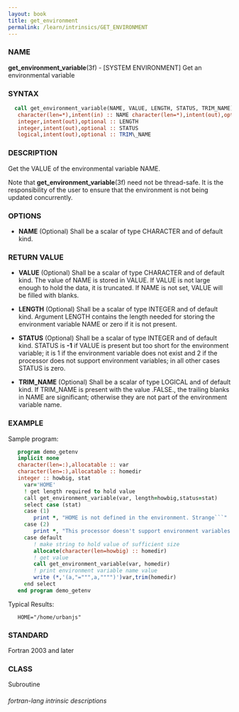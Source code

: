 ```yaml
---
layout: book
title: get_environment
permalink: /learn/intrinsics/GET_ENVIRONMENT
---
```

### NAME

__get\_environment\_variable__(3f) - \[SYSTEM ENVIRONMENT\] Get an environmental variable

### SYNTAX
```fortran
  call get_environment_variable(NAME, VALUE, LENGTH, STATUS, TRIM_NAME)
   character(len=*),intent(in) :: NAME character(len=*),intent(out),optional :: VALUE
   integer,intent(out),optional :: LENGTH
   integer,intent(out),optional :: STATUS
   logical,intent(out),optional :: TRIM\_NAME
```
### DESCRIPTION

Get the VALUE of the environmental variable NAME.

Note that __get\_environment\_variable__(3f) need not be thread-safe. It
is the responsibility of the user to ensure that the environment is not
being updated concurrently.

### OPTIONS

  - __NAME__
    (Optional) Shall be a scalar of type CHARACTER and of default kind.

### RETURN VALUE

  - __VALUE__
    (Optional) Shall be a scalar of type CHARACTER and of default kind.
    The value of NAME is stored in VALUE. If VALUE is not large enough
    to hold the data, it is truncated. If NAME is not set, VALUE will be
    filled with blanks.

  - __LENGTH__
    (Optional) Shall be a scalar of type INTEGER and of default kind.
    Argument LENGTH contains the length needed for storing the
    environment variable NAME or zero if it is not present.

  - __STATUS__
    (Optional) Shall be a scalar of type INTEGER and of default kind.
    STATUS is __-1__ if VALUE is present but too short for the
    environment variable; it is 1 if the environment variable does not
    exist and 2 if the processor does not support environment variables;
    in all other cases STATUS is zero.

  - __TRIM\_NAME__
    (Optional) Shall be a scalar of type LOGICAL and of default kind. If
    TRIM\_NAME is present with the value .FALSE., the trailing blanks in
    NAME are significant; otherwise they are not part of the environment
    variable name.

### EXAMPLE

Sample program:

````fortran
   program demo_getenv
   implicit none
   character(len=:),allocatable :: var
   character(len=:),allocatable :: homedir
   integer :: howbig, stat
     var='HOME'
     ! get length required to hold value
     call get_environment_variable(var, length=howbig,status=stat)
     select case (stat)
     case (1)
        print *, "HOME is not defined in the environment. Strange```"
     case (2)
        print *, "This processor doesn't support environment variables. Boooh!"
     case default
        ! make string to hold value of sufficient size
        allocate(character(len=howbig) :: homedir)
        ! get value
        call get_environment_variable(var, homedir)
        ! print environment variable name value
        write (*,'(a,"=""",a,"""")')var,trim(homedir)
     end select
   end program demo_getenv
````

Typical Results:

```
   HOME="/home/urbanjs"
```

### STANDARD

Fortran 2003 and later

### CLASS

Subroutine

###### fortran-lang intrinsic descriptions
